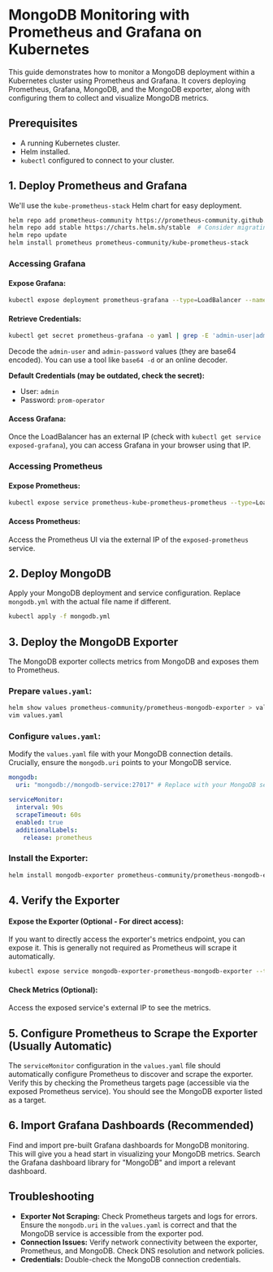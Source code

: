 # MongoDB Monitoring with Prometheus and Grafana on Kubernetes

This guide demonstrates how to monitor a MongoDB deployment within a Kubernetes cluster using Prometheus and Grafana. It covers deploying Prometheus, Grafana, MongoDB, and the MongoDB exporter, along with configuring them to collect and visualize MongoDB metrics.

## Prerequisites

* A running Kubernetes cluster.
* Helm installed.
* `kubectl` configured to connect to your cluster.

## 1. Deploy Prometheus and Grafana

We'll use the `kube-prometheus-stack` Helm chart for easy deployment.

```bash
helm repo add prometheus-community https://prometheus-community.github.io/helm-charts
helm repo add stable https://charts.helm.sh/stable  # Consider migrating to prometheus-community charts if possible
helm repo update
helm install prometheus prometheus-community/kube-prometheus-stack
```

### Accessing Grafana

#### Expose Grafana:

```bash
kubectl expose deployment prometheus-grafana --type=LoadBalancer --name=exposed-grafana
```

#### Retrieve Credentials:

```bash
kubectl get secret prometheus-grafana -o yaml | grep -E 'admin-user|admin-password'
```

Decode the `admin-user` and `admin-password` values (they are base64 encoded). You can use a tool like `base64 -d` or an online decoder.

**Default Credentials (may be outdated, check the secret):**
- User: `admin`
- Password: `prom-operator`

#### Access Grafana:
Once the LoadBalancer has an external IP (check with `kubectl get service exposed-grafana`), you can access Grafana in your browser using that IP.

### Accessing Prometheus

#### Expose Prometheus:

```bash
kubectl expose service prometheus-kube-prometheus-prometheus --type=LoadBalancer --name=exposed-prometheus
```

#### Access Prometheus:
Access the Prometheus UI via the external IP of the `exposed-prometheus` service.

## 2. Deploy MongoDB

Apply your MongoDB deployment and service configuration. Replace `mongodb.yml` with the actual file name if different.

```bash
kubectl apply -f mongodb.yml
```

## 3. Deploy the MongoDB Exporter

The MongoDB exporter collects metrics from MongoDB and exposes them to Prometheus.

### Prepare `values.yaml`:

```bash
helm show values prometheus-community/prometheus-mongodb-exporter > values.yaml
vim values.yaml
```

### Configure `values.yaml`:
Modify the `values.yaml` file with your MongoDB connection details. Crucially, ensure the `mongodb.uri` points to your MongoDB service.

```yaml
mongodb:
  uri: "mongodb://mongodb-service:27017" # Replace with your MongoDB service name and port

serviceMonitor:
  interval: 90s
  scrapeTimeout: 60s
  enabled: true
  additionalLabels:
    release: prometheus
```

### Install the Exporter:

```bash
helm install mongodb-exporter prometheus-community/prometheus-mongodb-exporter -f values.yaml
```

## 4. Verify the Exporter

#### Expose the Exporter (Optional - For direct access):
If you want to directly access the exporter's metrics endpoint, you can expose it. This is generally not required as Prometheus will scrape it automatically.

```bash
kubectl expose service mongodb-exporter-prometheus-mongodb-exporter --type=LoadBalancer --name=exposed-mongodb-exporter
```

#### Check Metrics (Optional):
Access the exposed service's external IP to see the metrics.

## 5. Configure Prometheus to Scrape the Exporter (Usually Automatic)

The `serviceMonitor` configuration in the `values.yaml` file should automatically configure Prometheus to discover and scrape the exporter. Verify this by checking the Prometheus targets page (accessible via the exposed Prometheus service). You should see the MongoDB exporter listed as a target.

## 6. Import Grafana Dashboards (Recommended)

Find and import pre-built Grafana dashboards for MongoDB monitoring. This will give you a head start in visualizing your MongoDB metrics. Search the Grafana dashboard library for "MongoDB" and import a relevant dashboard.

## Troubleshooting

- **Exporter Not Scraping:** Check Prometheus targets and logs for errors. Ensure the `mongodb.uri` in the `values.yaml` is correct and that the MongoDB service is accessible from the exporter pod.
- **Connection Issues:** Verify network connectivity between the exporter, Prometheus, and MongoDB. Check DNS resolution and network policies.
- **Credentials:** Double-check the MongoDB connection credentials.

